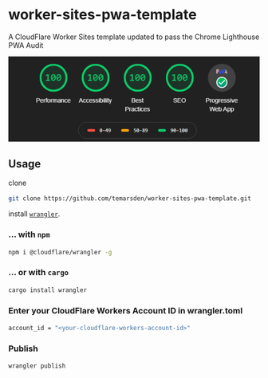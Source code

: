 # worker-sites-pwa-template
A CloudFlare Worker Sites template updated to pass the Chrome Lighthouse PWA Audit

![Lighthouse Audit](/chrome_lighthouse_audit.png)

## Usage

clone
```bash
git clone https://github.com/temarsden/worker-sites-pwa-template.git
```
install [`wrangler`](https://github.com/cloudflare/wrangler).

### ... with `npm`

```bash
npm i @cloudflare/wrangler -g
```

### ... or with `cargo`

```bash
cargo install wrangler
```

### Enter your CloudFlare Workers Account ID in wrangler.toml

```bash
account_id = "<your-cloudflare-workers-account-id>"
```

### Publish

```bash
wrangler publish
```
